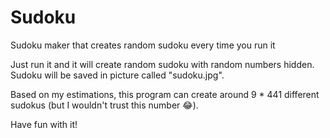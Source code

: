 # Sudoku
Sudoku maker that creates random sudoku every time you run it

Just run it and it will create random sudoku with random numbers hidden. Sudoku will be saved in picture called "sudoku.jpg". 

Based on my estimations, this program can create around 9 * 441 different sudokus (but I wouldn't trust this number 😂).

Have fun with it!
